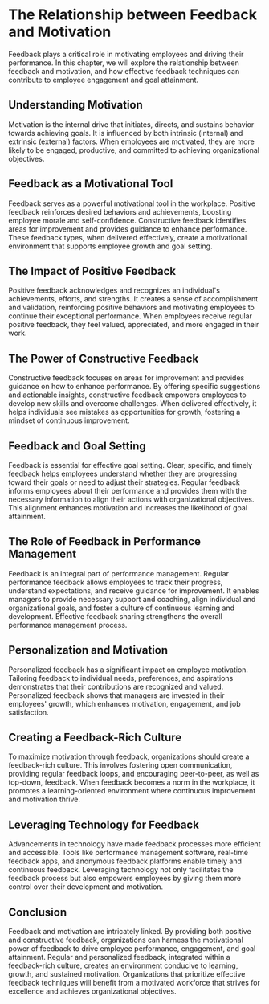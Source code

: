 The Relationship between Feedback and Motivation
=========================================================

Feedback plays a critical role in motivating employees and driving their performance. In this chapter, we will explore the relationship between feedback and motivation, and how effective feedback techniques can contribute to employee engagement and goal attainment.

Understanding Motivation
------------------------

Motivation is the internal drive that initiates, directs, and sustains behavior towards achieving goals. It is influenced by both intrinsic (internal) and extrinsic (external) factors. When employees are motivated, they are more likely to be engaged, productive, and committed to achieving organizational objectives.

Feedback as a Motivational Tool
-------------------------------

Feedback serves as a powerful motivational tool in the workplace. Positive feedback reinforces desired behaviors and achievements, boosting employee morale and self-confidence. Constructive feedback identifies areas for improvement and provides guidance to enhance performance. These feedback types, when delivered effectively, create a motivational environment that supports employee growth and goal setting.

The Impact of Positive Feedback
-------------------------------

Positive feedback acknowledges and recognizes an individual's achievements, efforts, and strengths. It creates a sense of accomplishment and validation, reinforcing positive behaviors and motivating employees to continue their exceptional performance. When employees receive regular positive feedback, they feel valued, appreciated, and more engaged in their work.

The Power of Constructive Feedback
----------------------------------

Constructive feedback focuses on areas for improvement and provides guidance on how to enhance performance. By offering specific suggestions and actionable insights, constructive feedback empowers employees to develop new skills and overcome challenges. When delivered effectively, it helps individuals see mistakes as opportunities for growth, fostering a mindset of continuous improvement.

Feedback and Goal Setting
-------------------------

Feedback is essential for effective goal setting. Clear, specific, and timely feedback helps employees understand whether they are progressing toward their goals or need to adjust their strategies. Regular feedback informs employees about their performance and provides them with the necessary information to align their actions with organizational objectives. This alignment enhances motivation and increases the likelihood of goal attainment.

The Role of Feedback in Performance Management
----------------------------------------------

Feedback is an integral part of performance management. Regular performance feedback allows employees to track their progress, understand expectations, and receive guidance for improvement. It enables managers to provide necessary support and coaching, align individual and organizational goals, and foster a culture of continuous learning and development. Effective feedback sharing strengthens the overall performance management process.

Personalization and Motivation
------------------------------

Personalized feedback has a significant impact on employee motivation. Tailoring feedback to individual needs, preferences, and aspirations demonstrates that their contributions are recognized and valued. Personalized feedback shows that managers are invested in their employees' growth, which enhances motivation, engagement, and job satisfaction.

Creating a Feedback-Rich Culture
--------------------------------

To maximize motivation through feedback, organizations should create a feedback-rich culture. This involves fostering open communication, providing regular feedback loops, and encouraging peer-to-peer, as well as top-down, feedback. When feedback becomes a norm in the workplace, it promotes a learning-oriented environment where continuous improvement and motivation thrive.

Leveraging Technology for Feedback
----------------------------------

Advancements in technology have made feedback processes more efficient and accessible. Tools like performance management software, real-time feedback apps, and anonymous feedback platforms enable timely and continuous feedback. Leveraging technology not only facilitates the feedback process but also empowers employees by giving them more control over their development and motivation.

Conclusion
----------

Feedback and motivation are intricately linked. By providing both positive and constructive feedback, organizations can harness the motivational power of feedback to drive employee performance, engagement, and goal attainment. Regular and personalized feedback, integrated within a feedback-rich culture, creates an environment conducive to learning, growth, and sustained motivation. Organizations that prioritize effective feedback techniques will benefit from a motivated workforce that strives for excellence and achieves organizational objectives.

